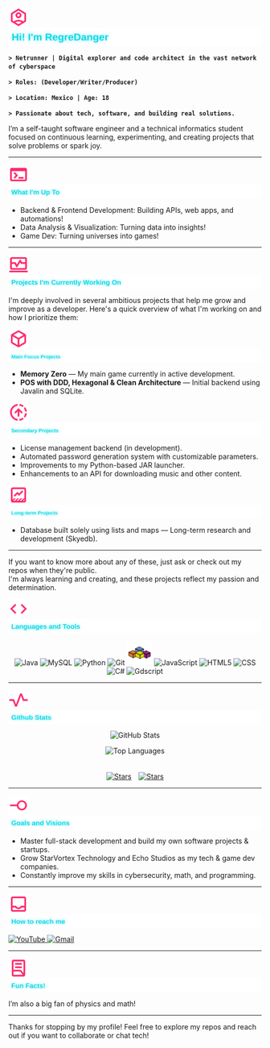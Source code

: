 <p align="left">
  <img src="assets/icons/user.svg" alt="user" width="40" height="40" style="vertical-align: middle;" />
  <img src="assets/titles_and_sections/user_name.svg" alt="user" style="vertical-align: middle;">
</p>
  
**`> Netrunner | Digital explorer and code architect in the vast network of cyberspace`**

**`> Roles: (Developer/Writer/Producer)`**

**`> Location: Mexico | Age: 18`**

**`> Passionate about tech, software, and building real solutions.`**


I’m a self-taught software engineer and a technical informatics student focused on continuous learning, experimenting, and creating projects that solve problems or spark joy.

---

<p align="left">
  <img src="assets/icons/working_on.svg" alt="working_on" width="40" height="40" style="vertical-align: middle;" />
  <img src="assets/titles_and_sections/user_working_on.svg" alt="working_on" style="vertical-align: middle;" />
</p>

- Backend & Frontend Development: Building APIs, web apps, and automations!<br>
- Data Analysis & Visualization: Turning data into insights!<br>
- Game Dev: Turning universes into games!

---

<p align="left">
  <img src="assets/icons/current_activity.svg" alt="current_activity" width="40" height="40" style="vertical-align: middle;" />
  <img src="assets/titles_and_sections/user_current_activity.svg" alt="current_activity" style="vertical-align: middle;" />
</p>

I'm deeply involved in several ambitious projects that help me grow and improve as a developer. Here's a quick overview of what I'm working on and how I prioritize them:

<p align="left">
  <img src="assets/icons/current_projects.svg" alt="current_projects" width="40" height="40" style="vertical-align: middle;" />
  <img src="assets/titles_and_sections/user_current_projects.svg" alt="current_projects" style="vertical-align: middle;" />
</p>

- **Memory Zero** — My main game currently in active development.  
- **POS with DDD, Hexagonal & Clean Architecture** — Initial backend using Javalin and SQLite.  

<p align="left">
  <img src="assets/icons/queue_projects.svg" alt="queue_projects" width="40" height="40" style="vertical-align: middle;" />
  <img src="assets/titles_and_sections/user_queue_projects.svg" alt="queue_projects" style="vertical-align: middle;" />
</p>

- License management backend (in development).  
- Automated password generation system with customizable parameters.  
- Improvements to my Python-based JAR launcher.  
- Enhancements to an API for downloading music and other content.  

<p align="left">
  <img src="assets/icons/long_term_projects.svg" alt="long_term_projects" width="40" height="40" style="vertical-align: middle;" />
  <img src="assets/titles_and_sections/user_long_term_projects.svg" alt="long_term_projects" style="vertical-align: middle;" />
</p>

- Database built solely using lists and maps — Long-term research and development (Skyedb).  

---

If you want to know more about any of these, just ask or check out my repos when they're public.  
I'm always learning and creating, and these projects reflect my passion and determination.


<p align="left">
  <img src="assets/icons/languages_and_tools.svg" alt="langs" width="40" height="40" style="vertical-align: middle;" />
  <img src="assets/titles_and_sections/user_languages_and_tools.svg" alt="langs" style="vertical-align: middle;" />
</p>

<div align="center">
  <img src="https://cdn.jsdelivr.net/gh/devicons/devicon/icons/java/java-original.svg" width="50" height="50" alt="Java" title="Java" />
  <img src="https://cdn.jsdelivr.net/gh/devicons/devicon/icons/mysql/mysql-original.svg" width="50" height="50" alt="MySQL" title="MySQL" />
  <img src="https://cdn.jsdelivr.net/gh/devicons/devicon/icons/python/python-original.svg" width="50" height="50" alt="Python" title="Python" />
  <img src="https://cdn.jsdelivr.net/gh/devicons/devicon/icons/git/git-original.svg" width="50" height="50" alt="Git" title="Git" />
  <img src="assets/langs/vba.svg" width="50" height="50" alt="VBA" title="VBA" />
  <img src="https://cdn.jsdelivr.net/gh/devicons/devicon/icons/javascript/javascript-original.svg" width="50" height="50" alt="JavaScript" title="JavaScript" />
  <img src="https://cdn.jsdelivr.net/gh/devicons/devicon/icons/html5/html5-original.svg" width="50" height="50" alt="HTML5" title="HTML5" />
  <img src="https://cdn.jsdelivr.net/gh/devicons/devicon/icons/css3/css3-original.svg" width="50" height="50" alt="CSS" title="CSS" />
  <img src="https://cdn.jsdelivr.net/gh/devicons/devicon/icons/csharp/csharp-original.svg" width="50" height="50" alt="C#" title="C#" />
  <img src="https://cdn.jsdelivr.net/gh/devicons/devicon/icons/godot/godot-original.svg" width="50" height="50" alt="Gdscript" title="Gdscript" />
</div>

---

<p align="left">
  <img src="assets/icons/github_stats.svg" alt="stats" width="40" height="40" style="vertical-align: middle;" />
  <img src="assets/titles_and_sections/user_github_stats.svg" alt="stats" style="vertical-align: middle;" />
</p>

<div align="center">
  
  <img 
    src="https://github-readme-stats.vercel.app/api?username=RegreDanger&show_icons=true&rank_icon=github&title_color=ff2a6d&icon_color=ff2a6d&text_color=05d9e8&bg_color=000000" 
    alt="GitHub Stats" 
    width="380"
  />

  <img
    src="https://github-readme-stats.vercel.app/api/top-langs/?username=RegreDanger&show_icons=true&include_all_commits=true&hide_border=true&count_private=true&theme=transparent&langs_count=10&layout=pie"
    alt="Top Languages"
    width="300"
    style="margin-bottom: 20px;"
  />

</div>

<div style="display: flex; flex-wrap: wrap; justify-content: center; gap: 14px;">
  <a href="https://github.com/regredanger?tab=repositories&sort=stargazers">
    <img alt="Stars" title="Go to see my stars!" src="https://custom-icon-badges.demolab.com/github/stars/regredanger?logo=star_cyberpunk_1&style=for-the-badge&color=black&labelColor=black">
  </a>

  <a href="https://github.com/regredanger?tab=repositories&sort=stargazers">
    <img alt="Stars" title="Go to see my stars!" src="https://custom-icon-badges.demolab.com/github/followers/regredanger?logo=follow_cyberpunk_1&style=for-the-badge&labelColor=black&color=black">
  </a>
</div>

---

<p align="left">
  <img src="assets/icons/goals.svg" alt="goals" width="40" height="40" style="vertical-align: middle;" />
  <img src="assets/titles_and_sections/user_goals.svg" alt="goals" style="vertical-align: middle;" />
</p>

- Master full-stack development and build my own software projects & startups.  
- Grow StarVortex Technology and Echo Studios as my tech & game dev companies.  
- Constantly improve my skills in cybersecurity, math, and programming.

---

<p align="left">
  <img src="assets/icons/reach_me.svg" alt="reach_me" width="40" height="40" style="vertical-align: middle;" />
  <img src="assets/titles_and_sections/user_reach.svg" alt="reach_me" style="vertical-align: middle;" />
</p> 

<a href="https://www.youtube.com/@regredanger6389" target="_blank">
    <img alt="YouTube" title="Check out my YouTube channel" src="https://img.shields.io/badge/YouTube-red?style=for-the-badge&logo=YouTube&logoColor=red&labelColor=black&color=black">
</a>

<a href="mailto:carlosemiliogranadaperez@gmail.com">
  <img alt="Gmail" title="Send any feedback to my Email!" src="https://img.shields.io/badge/Gmail-red?style=for-the-badge&logo=Gmail&logoColor=red&labelColor=black&color=black">
</a>

---

<p align="left">
  <img src="assets/icons/details.svg" alt="details" width="40" height="40" style="vertical-align: middle;" />
  <img src="assets/titles_and_sections/user_details.svg" alt="details" style="vertical-align: middle;" />
</p> 

I’m also a big fan of physics and math!  

---

Thanks for stopping by my profile! Feel free to explore my repos and reach out if you want to collaborate or chat tech!

<!--
**RegreDanger/RegreDanger** is a ✨ _special_ ✨ repository because its `README.md` (this file) appears on your GitHub profile.

Here are some ideas to get you started:

- 🔭 I’m currently working on ...
- 🌱 I’m currently learning ...
- 👯 I’m looking to collaborate on ...
- 🤔 I’m looking for help with ...
- 💬 Ask me about ...
- 📫 How to reach me: ...
- 😄 Pronouns: ...
- ⚡ Fun fact: ...
-->
